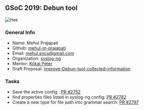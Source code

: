 ## GSoC 2019: Debun tool
![Hex](https://img.shields.io/badge/gsoc-syslog--ng-blue.svg)

### General Info
- Name: Mehul Prajapati
- Github: [mehul-m-prajapati](https://github.com/mehul-m-prajapati)
- Email: mehul.encs@gmail.com
- Organization: [syslog-ng](https://github.com/balabit/syslog-ng)
- Mentor: [Kókai Péter](https://github.com/Kokan)
- Draft Proposal: [Improve-Debun-tool-collected-information](https://github.com/balabit/syslog-ng/wiki/GSoC-2019-Proposal%3A-Improve-Debun-tool-collected-information-%28Mehul-Prajapati%29)

### Tasks
- Save the active config : [PR #2752](https://github.com/balabit/syslog-ng/pull/2752)
- find properties files listed in syslog-ng config: [PR #2782](https://github.com/balabit/syslog-ng/pull/2782)
- Create a new type for file path into grammar search: [PR #2797](https://github.com/balabit/syslog-ng/pull/2797)
